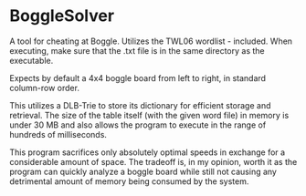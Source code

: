 # BoggleSolver
A tool for cheating at Boggle. Utilizes the TWL06 wordlist - included. When executing, make sure that the .txt file is in the same directory as the executable.

Expects by default a 4x4 boggle board from left to right, in standard column-row order.

This utilizes a DLB-Trie to store its dictionary for efficient storage and retrieval. The size of the table itself (with the given word file) in memory is under 30 MB and also allows the program to execute in the range of hundreds of milliseconds.

This program sacrifices only absolutely optimal speeds in exchange for a considerable amount of space. The tradeoff is, in my opinion, worth it as the program can quickly analyze a boggle board while still not causing any detrimental amount of memory being consumed by the system.

